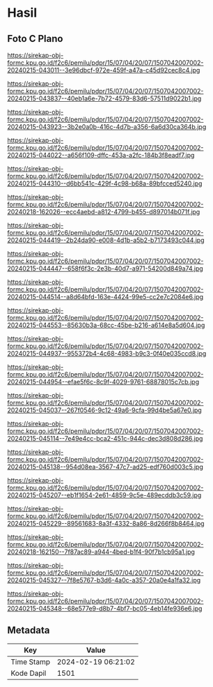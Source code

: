 # Hasil

## Foto C Plano

https://sirekap-obj-formc.kpu.go.id/f2c6/pemilu/pdpr/15/07/04/20/07/1507042007002-20240215-043011--3e96dbcf-972e-459f-a47a-c45d92cec8c4.jpg

https://sirekap-obj-formc.kpu.go.id/f2c6/pemilu/pdpr/15/07/04/20/07/1507042007002-20240215-043837--40eb1a6e-7b72-4579-83d6-57511d9022b1.jpg

https://sirekap-obj-formc.kpu.go.id/f2c6/pemilu/pdpr/15/07/04/20/07/1507042007002-20240215-043923--3b2e0a0b-416c-4d7b-a356-6a6d30ca364b.jpg

https://sirekap-obj-formc.kpu.go.id/f2c6/pemilu/pdpr/15/07/04/20/07/1507042007002-20240215-044022--a656f109-dffc-453a-a2fc-184b3f8eadf7.jpg

https://sirekap-obj-formc.kpu.go.id/f2c6/pemilu/pdpr/15/07/04/20/07/1507042007002-20240215-044310--d6bb541c-429f-4c98-b68a-89bfcced5240.jpg

https://sirekap-obj-formc.kpu.go.id/f2c6/pemilu/pdpr/15/07/04/20/07/1507042007002-20240218-162026--ecc4aebd-a812-4799-b455-d897014b071f.jpg

https://sirekap-obj-formc.kpu.go.id/f2c6/pemilu/pdpr/15/07/04/20/07/1507042007002-20240215-044419--2b24da90-e008-4d1b-a5b2-b7173493c044.jpg

https://sirekap-obj-formc.kpu.go.id/f2c6/pemilu/pdpr/15/07/04/20/07/1507042007002-20240215-044447--658f6f3c-2e3b-40d7-a971-54200d849a74.jpg

https://sirekap-obj-formc.kpu.go.id/f2c6/pemilu/pdpr/15/07/04/20/07/1507042007002-20240215-044514--a8d64bfd-163e-4424-99e5-cc2e7c2084e6.jpg

https://sirekap-obj-formc.kpu.go.id/f2c6/pemilu/pdpr/15/07/04/20/07/1507042007002-20240215-044553--85630b3a-68cc-45be-b216-a614e8a5d604.jpg

https://sirekap-obj-formc.kpu.go.id/f2c6/pemilu/pdpr/15/07/04/20/07/1507042007002-20240215-044937--955372b4-4c68-4983-b9c3-0f40e035ccd8.jpg

https://sirekap-obj-formc.kpu.go.id/f2c6/pemilu/pdpr/15/07/04/20/07/1507042007002-20240215-044954--efae5f6c-8c9f-4029-9761-68878015c7cb.jpg

https://sirekap-obj-formc.kpu.go.id/f2c6/pemilu/pdpr/15/07/04/20/07/1507042007002-20240215-045037--267f0546-9c12-49a6-9cfa-99d4be5a67e0.jpg

https://sirekap-obj-formc.kpu.go.id/f2c6/pemilu/pdpr/15/07/04/20/07/1507042007002-20240215-045114--7e49e4cc-bca2-451c-944c-dec3d808d286.jpg

https://sirekap-obj-formc.kpu.go.id/f2c6/pemilu/pdpr/15/07/04/20/07/1507042007002-20240215-045138--954d08ea-3567-47c7-ad25-edf760d003c5.jpg

https://sirekap-obj-formc.kpu.go.id/f2c6/pemilu/pdpr/15/07/04/20/07/1507042007002-20240215-045207--eb1f1654-2e61-4859-9c5e-489ecddb3c59.jpg

https://sirekap-obj-formc.kpu.go.id/f2c6/pemilu/pdpr/15/07/04/20/07/1507042007002-20240215-045229--89561683-8a3f-4332-8a86-8d266f8b8464.jpg

https://sirekap-obj-formc.kpu.go.id/f2c6/pemilu/pdpr/15/07/04/20/07/1507042007002-20240218-162150--7f87ac89-a944-4bed-b1f4-90f7b1cb95a1.jpg

https://sirekap-obj-formc.kpu.go.id/f2c6/pemilu/pdpr/15/07/04/20/07/1507042007002-20240215-045327--7f8e5767-b3d6-4a0c-a357-20a0e4a1fa32.jpg

https://sirekap-obj-formc.kpu.go.id/f2c6/pemilu/pdpr/15/07/04/20/07/1507042007002-20240215-045348--68e577e9-d8b7-4bf7-bc05-4eb14fe936e6.jpg


## Metadata

| Key        | Value               |
| ---------- | ------------------- |
| Time Stamp | 2024-02-19 06:21:02 |
| Kode Dapil | 1501                |



